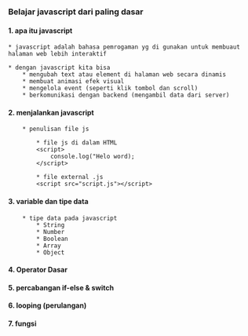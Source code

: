 


### Belajar javascript dari paling dasar

#### 1. apa itu javascript

    * javascript adalah bahasa pemrogaman yg di gunakan untuk membuaut halaman web lebih interaktif

    * dengan javascript kita bisa 
        * mengubah text atau element di halaman web secara dinamis
        * membuat animasi efek visual
        * mengelola event (seperti klik tombol dan scroll)
        * berkomunikasi dengan backend (mengambil data dari server)

#### 2. menjalankan javascript
        
        * penulisan file js

            * file js di dalam HTML
            <script>
                console.log("Helo word);
            </script>

            * file external .js
            <script src="script.js"></script>

#### 3. variable dan tipe data

        * tipe data pada javascript
            * String 
            * Number
            * Boolean
            * Array
            * Object

#### 4. Operator Dasar
#### 5. percabangan if-else & switch
#### 6. looping (perulangan)
#### 7. fungsi
